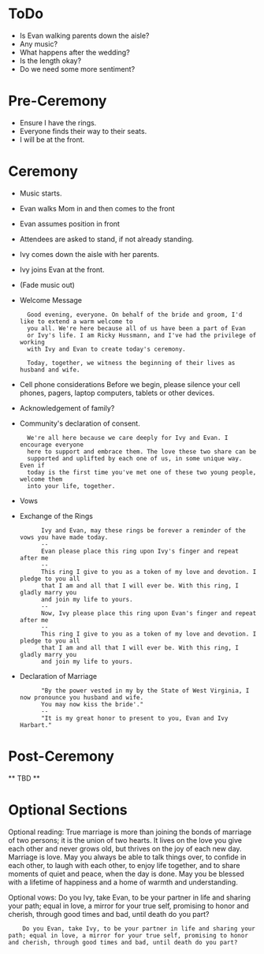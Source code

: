 ToDo
====
- Is Evan walking parents down the aisle?
- Any music?
- What happens after the wedding?
- Is the length okay?
- Do we need some more sentiment?

Pre-Ceremony
============
- Ensure I have the rings.
- Everyone finds their way to their seats.
- I will be at the front.

Ceremony
========
- Music starts.

- Evan walks Mom in and then comes to the front

- Evan assumes position in front

- Attendees are asked to stand, if not already standing.

- Ivy comes down the aisle with her parents.

- Ivy joins Evan at the front.

- (Fade music out)

- Welcome Message

		Good evening, everyone. On behalf of the bride and groom, I'd like to extend a warm welcome to
		you all. We're here because all of us have been a part of Evan
		or Ivy's life. I am Ricky Hussmann, and I've had the privilege of working
		with Ivy and Evan to create today's ceremony.

		Today, together, we witness the beginning of their lives as husband and wife.

- Cell phone considerations
		Before we begin, please silence your cell phones, pagers, laptop computers,
		tablets or other devices.

- Acknowledgement of family?

- Community's declaration of consent.

		We're all here because we care deeply for Ivy and Evan. I encourage everyone
		here to support and embrace them. The love these two share can be
		supported and uplifted by each one of us, in some unique way. Even if
		today is the first time you've met one of these two young people, welcome them
		into your life, together.

- Vows

- Exchange of the Rings

			Ivy and Evan, may these rings be forever a reminder of the vows you have made today.
			--
			Evan please place this ring upon Ivy's finger and repeat after me
			--
			This ring I give to you as a token of my love and devotion. I pledge to you all
			that I am and all that I will ever be. With this ring, I gladly marry you
			and join my life to yours.
			--
			Now, Ivy please place this ring upon Evan's finger and repeat after me
			--
			This ring I give to you as a token of my love and devotion. I pledge to you all
			that I am and all that I will ever be. With this ring, I gladly marry you
			and join my life to yours.

- Declaration of Marriage

			"By the power vested in my by the State of West Virginia, I now pronounce you husband and wife.
			You may now kiss the bride'."
			--
			"It is my great honor to present to you, Evan and Ivy Harbart."

Post-Ceremony
=============
** TBD **

Optional Sections
=================
Optional reading:
		True marriage is more than joining the bonds of marriage of two persons; it is the union of two hearts. It lives on the love you give each other and never grows old, but thrives on the joy of each new day. Marriage is love. May you always be able to talk things over, to confide in each other, to laugh with each other, to enjoy life together, and to share moments of quiet and peace, when the day is done. May you be blessed with a lifetime of happiness and a home of warmth and understanding.


Optional vows:
		Do you Ivy, take Evan, to be your partner in life and sharing your path; equal in love, a mirror for your true self, promising to honor and cherish, through good times and bad, until death do you part?

		Do you Evan, take Ivy, to be your partner in life and sharing your path; equal in love, a mirror for your true self, promising to honor and cherish, through good times and bad, until death do you part?
